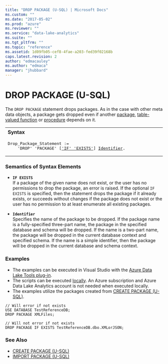 ```yaml
---
title: "DROP PACKAGE (U-SQL) | Microsoft Docs"
ms.custom: ""
ms.date: "2017-05-02"
ms.prod: "azure"
ms.reviewer: ""
ms.service: "data-lake-analytics"
ms.suite: ""
ms.tgt_pltfrm: ""
ms.topic: "reference"
ms.assetid: 1d09fb05-cef8-4fae-a203-fed39f02168b
caps.latest.revision: 2
author: "edmacauley"
ms.author: "edmaca"
manager: "jhubbard"
---
```

# DROP PACKAGE (U-SQL)
The `DROP PACKAGE` statement drops packages. As in the case with other meta data objects, a package gets dropped even if another [package](u-sql-packages.md), [table-valued function](u-sql-table-valued-functions.md) or [procedure](u-sql-procedures.md) depends on it.

<table><th align="left">Syntax</th><tr><td><pre>
Drop_Package_Statement :=                                                                                
    'DROP' 'PACKAGE' [<a href="#IE">'IF' 'EXISTS'</a>] <a href="#Ident">Identifier</a>.
</pre></td></tr></table>

### Semantics of Syntax Elements  
-   <a name="IE"></a>**`IF EXISTS`**   
    If a package of the given name does not exist, or the user has no permissions to drop the package, an error is raised. If the optional `IF EXISTS` is specified, then the statement drops the package if it already exists, or succeeds without changes if the package does not exist or the user has no permission to at least enumerate all existing packages. 
     
-   <a name="Ident"></a>**`Identifier`**   
    Specifies the name of the package to be dropped. If the package name is a fully-specified three-part name, the package in the specified database and schema will be dropped. If the name is a two-part name, the package will be dropped in the current database context and specified schema. If the name is a simple identifier, then the package will be dropped in the current database and schema context. 

### Examples
- The examples can be executed in Visual Studio with the [Azure Data Lake Tools plug-in](https://www.microsoft.com/download/details.aspx?id=49504).  
- The scripts can be executed [locally](https://docs.microsoft.com/azure/data-lake-analytics/data-lake-analytics-data-lake-tools-get-started#run-u-sql-locally).  An Azure subscription and Azure Data Lake Analytics account is not needed when executed locally.
- The examples utilize the packages created from [CREATE PACKAGE (U-SQL)](create-package-u-sql.md).
```
// Will error if not exists
USE DATABASE TestReferenceDB;
DROP PACKAGE XMLFiles;

// Will not error if not exists
DROP PACKAGE IF EXISTS TestReferenceDB.dbo.XMLorJSON;
```
### See Also
* [CREATE PACKAGE (U-SQL)](create-package-u-sql.md)
* [IMPORT PACKAGE (U-SQL)](import-package-u-sql.md)
